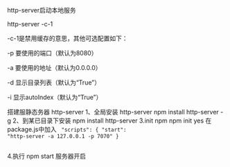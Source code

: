 http-server启动本地服务


http-server -c-1

-c-1是禁用缓存的意思，其他可选配置如下：

-p 要使用的端口（默认为8080）

-a 要使用的地址（默认为0.0.0.0）

-d 显示目录列表（默认为“True”）

-i 显示autoIndex（默认为“True”）


搭建服静态务器 http-server 
1、全局安装 http-server npm install http-server -g
2、到某已目录下安装 npm install http-server
3.init npm npm init yes 
在package.js中加入
<code>
"scripts": {
"start": "http-server -a 127.0.0.1 -p 7070"
}

</code>
4.执行 npm start 服务器开启